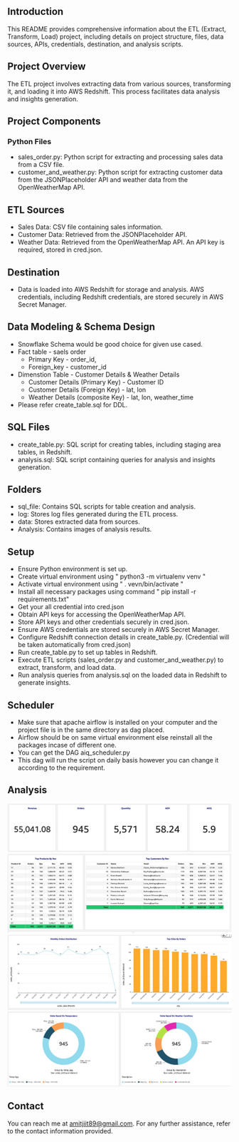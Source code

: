 ## Introduction
This README provides comprehensive information about the ETL (Extract, Transform, Load) project, including details on project structure, files, data sources, APIs, credentials, destination, and analysis scripts.

## Project Overview
The ETL project involves extracting data from various sources, transforming it, and loading it into AWS Redshift. This process facilitates data analysis and insights generation.

## Project Components
### Python Files
* sales_order.py: Python script for extracting and processing sales data from a CSV file.
* customer_and_weather.py: Python script for extracting customer data from the JSONPlaceholder API and weather data from the OpenWeatherMap API.
## ETL Sources
* Sales Data: CSV file containing sales information.
* Customer Data: Retrieved from the JSONPlaceholder API.
* Weather Data: Retrieved from the OpenWeatherMap API. An API key is required, stored in cred.json.
## Destination
* Data is loaded into AWS Redshift for storage and analysis. AWS credentials, including Redshift credentials, are stored securely in AWS Secret Manager.

## Data Modeling & Schema Design
* Snowflake Schema would be good choice for given use cased.
* Fact table - saels order
  * Primary Key - order_id,
  * Foreign_key - customer_id
* Dimenstion Table - Customer Details & Weather Details
  * Customer Details (Primary Key) - Customer ID
  * Customer Details (Foreign Key) - lat, lon
  * Weather Details (composite Key) - lat, lon, weather_time
* Please refer create_table.sql for DDL. 

## SQL Files
* create_table.py: SQL script for creating tables, including staging area tables, in Redshift.
* analysis.sql: SQL script containing queries for analysis and insights generation.
## Folders
* sql_file: Contains SQL scripts for table creation and analysis.
* log: Stores log files generated during the ETL process.
* data: Stores extracted data from sources.
* Analysis: Contains images of analysis results.

## Setup
* Ensure Python environment is set up.
* Create virtual environment using " python3 -m virtualenv venv "
* Activate virtual environment using " . vevn/bin/activate "
* Install all necessary packages using command " pip install -r requirements.txt"
* Get your all credential into cred.json
* Obtain API keys for accessing the OpenWeatherMap API.
* Store API keys and other credentials securely in cred.json.
* Ensure AWS credentials are stored securely in AWS Secret Manager.
* Configure Redshift connection details in create_table.py. (Credential will be taken automatically from cred.json) 
* Run create_table.py to set up tables in Redshift.
* Execute ETL scripts (sales_order.py and customer_and_weather.py) to extract, transform, and load data.
* Run analysis queries from analysis.sql on the loaded data in Redshift to generate insights.
  
## Scheduler
* Make sure that apache airflow is installed on your computer and the project file is in the same directory as dag placed.
* Airflow should be on same virtual environment else reinstall all the packages incase of different one.
* You can get the DAG aiq_scheduler.py
* This dag will run the script on daily basis however you can change it according to the requirement.
  
## Analysis
![Lifetime Sales](Analysis/LifeTime_Rev_Order_AOQ_AOV.jpeg)
![Top Sales By Product Or Customer](Analysis/Top_Products_And_Customers_By_Rev.jpeg)
![Order Distribution](Analysis/order_distribution.jpeg)
![orders_based_on_weather_condition](Analysis/orders_based_on_weather_condition.jpeg)


## Contact
You can reach me at amitjiit89@gmail.com. For any further assistance, refer to the contact information provided.






